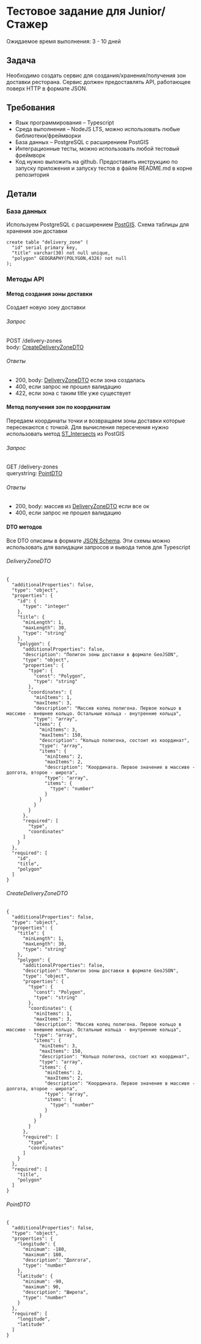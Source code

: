 # Тестовое задание для Junior/Стажер

Ожидаемое время выполнения: 3 - 10 дней

## Задача 
Необходимо создать сервис для создания/хранения/получения зон доставки ресторана. Сервис должен предоставлять API, работающее поверх HTTP в формате JSON.

## Требования
- Язык программирования – Typescript
- Среда выполнения – NodeJS LTS, можно использовать любые библиотеки/фреймворки
- База данных – PostgreSQL с расширением PostGIS
- Интеграционные тесты, можно использовать любой тестовый фреймворк
- Код нужно выложить на github. Предоставить инструкцию по запуску приложения и запуску тестов в файле README.md в корне репозитория

## Детали

### База данных

Используем PostgreSQL с расширением [PostGIS](https://postgis.net/). Схема таблицы для хранения зон доставки

```
create table "delivery_zone" (
  "id" serial primary key,
  "title" varchar(30) not null unique,
  "polygon" GEOGRAPHY(POLYGON,4326) not null
);

```

### Методы API

#### Метод создания зоны доставки

Создает новую зону доставки

###### Запрос
POST /delivery-zones\
body: [CreateDeliveryZoneDTO](#CreateDeliveryZoneDTO)

###### Ответы
- 200, body: [DeliveryZoneDTO](#DeliveryZoneDTO) если зона создалась
- 400, если запрос не прошел валидацию
- 422, если зона с таким title уже существует

#### Метод получения зон по координатам

Передаем координаты точки и возвращаем зоны доставки которые пересекаются с точкой. Для вычисления пересечения нужно использовать метод [ST_Intersects](https://postgis.net/docs/ST_Intersects.html) из PostGIS

###### Запрос
GET /delivery-zones\
querystring: [PointDTO](#PointDTO)

###### Ответы
- 200, body: массив из [DeliveryZoneDTO](#DeliveryZoneDTO) если все ок
- 400, если запрос не прошел валидацию

#### DTO методов

Все DTO описаны в формате [JSON Schema](https://json-schema.org/). Эти схемы можно использовать для валидации запросов и вывода типов для Typescript

###### DeliveryZoneDTO
```
{
  "additionalProperties": false,
  "type": "object",
  "properties": {
    "id": {
      "type": "integer"
    },
    "title": {
      "minLength": 1,
      "maxLength": 30,
      "type": "string"
    },
    "polygon": {
      "additionalProperties": false,
      "description": "Полигон зоны доставки в формате GeoJSON",
      "type": "object",
      "properties": {
        "type": {
          "const": "Polygon",
          "type": "string"
        },
        "coordinates": {
          "minItems": 1,
          "maxItems": 3,
          "description": "Массив колец полигона. Первое кольцо в массиве - внешнее кольцо. Остальные кольца - внутренние кольца",
          "type": "array",
          "items": {
            "minItems": 3,
            "maxItems": 150,
            "description": "Кольцо полигона, состоит из координат",
            "type": "array",
            "items": {
              "minItems": 2,
              "maxItems": 2,
              "description": "Координата. Первое значение в массиве - долгота, второе - широта",
              "type": "array",
              "items": {
                "type": "number"
              }
            }
          }
        }
      },
      "required": [
        "type",
        "coordinates"
      ]
    }
  },
  "required": [
    "id",
    "title",
    "polygon"
  ]
}
```
###### CreateDeliveryZoneDTO
```
{
  "additionalProperties": false,
  "type": "object",
  "properties": {
    "title": {
      "minLength": 1,
      "maxLength": 30,
      "type": "string"
    },
    "polygon": {
      "additionalProperties": false,
      "description": "Полигон зоны доставки в формате GeoJSON",
      "type": "object",
      "properties": {
        "type": {
          "const": "Polygon",
          "type": "string"
        },
        "coordinates": {
          "minItems": 1,
          "maxItems": 3,
          "description": "Массив колец полигона. Первое кольцо в массиве - внешнее кольцо. Остальные кольца - внутренние кольца",
          "type": "array",
          "items": {
            "minItems": 3,
            "maxItems": 150,
            "description": "Кольцо полигона, состоит из координат",
            "type": "array",
            "items": {
              "minItems": 2,
              "maxItems": 2,
              "description": "Координата. Первое значение в массиве - долгота, второе - широта",
              "type": "array",
              "items": {
                "type": "number"
              }
            }
          }
        }
      },
      "required": [
        "type",
        "coordinates"
      ]
    }
  },
  "required": [
    "title",
    "polygon"
  ]
}
```
###### PointDTO
```
{
  "additionalProperties": false,
  "type": "object",
  "properties": {
    "longitude": {
      "minimum": -180,
      "maximum": 180,
      "description": "Долгота",
      "type": "number"
    },
    "latitude": {
      "minimum": -90,
      "maximum": 90,
      "description": "Широта",
      "type": "number"
    }
  },
  "required": [
    "longitude",
    "latitude"
  ]
}
```
